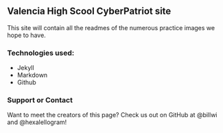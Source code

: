 ## Valencia High Scool CyberPatriot site
This site will contain all the readmes of the numerous practice images we hope to have.


### Technologies used:
 - Jekyll
 - Markdown
 - Github


### Support or Contact
Want to meet the creators of this page? Check us out on GitHub at @billwi and @hexalellogram!
